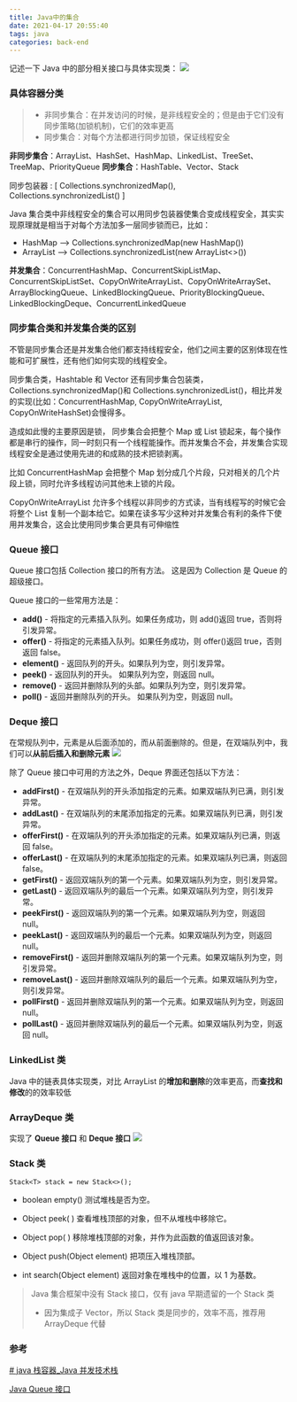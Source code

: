 ```yaml
---
title: Java中的集合
date: 2021-04-17 20:55:40
tags: java
categories: back-end
---
```


记述一下 Java 中的部分相关接口与具体实现类：
![](http://cdn.becase.top/20220413191250.png)

### 具体容器分类
> - 非同步集合：在并发访问的时候，是非线程安全的；但是由于它们没有同步策略(加锁机制)，它们的效率更高
> - 同步集合：对每个方法都进行同步加锁，保证线程安全

**非同步集合**：ArrayList、HashSet、HashMap、LinkedList、TreeSet、TreeMap、PriorityQueue
**同步集合**：HashTable、Vector、Stack

同步包装器 : [ Collections.synchronizedMap(), Collections.synchronizedList() ]

Java 集合类中非线程安全的集合可以用同步包装器使集合变成线程安全，其实实现原理就是相当于对每个方法加多一层同步锁而已，比如：
- HashMap --> Collections.synchronizedMap(new HashMap())
- ArrayList --> Collections.synchronizedList(new ArrayList<>())

**并发集合**：ConcurrentHashMap、ConcurrentSkipListMap、ConcurrentSkipListSet、CopyOnWriteArrayList、CopyOnWriteArraySet、ArrayBlockingQueue、LinkedBlockingQueue、PriorityBlockingQueue、LinkedBlockingDeque、ConcurrentLinkedQueue

### 同步集合类和并发集合类的区别

不管是同步集合还是并发集合他们都支持线程安全，他们之间主要的区别体现在性能和可扩展性，还有他们如何实现的线程安全。

同步集合类，Hashtable 和 Vector 还有同步集合包装类，Collections.synchronizedMap()和 Collections.synchronizedList()，相比并发的实现(比如：ConcurrentHashMap, CopyOnWriteArrayList, CopyOnWriteHashSet)会慢得多。

造成如此慢的主要原因是锁， 同步集合会把整个 Map 或 List 锁起来，每个操作都是串行的操作，同一时刻只有一个线程能操作。而并发集合不会，并发集合实现线程安全是通过使用先进的和成熟的技术把锁剥离。

比如 ConcurrentHashMap 会把整个 Map 划分成几个片段，只对相关的几个片段上锁，同时允许多线程访问其他未上锁的片段。

CopyOnWriteArrayList 允许多个线程以非同步的方式读，当有线程写的时候它会将整个 List 复制一个副本给它。如果在读多写少这种对并发集合有利的条件下使用并发集合，这会比使用同步集合更具有可伸缩性

### Queue 接口
Queue 接口包括 Collection 接口的所有方法。 这是因为 Collection 是 Queue 的超级接口。

Queue 接口的一些常用方法是：

- **add()** - 将指定的元素插入队列。如果任务成功，则 add()返回 true，否则将引发异常。
- **offer()** - 将指定的元素插入队列。如果任务成功，则 offer()返回 true，否则返回 false。
- **element()** - 返回队列的开头。如果队列为空，则引发异常。
- **peek()** - 返回队列的开头。 如果队列为空，则返回 null。
- **remove()** - 返回并删除队列的头部。如果队列为空，则引发异常。
- **poll()** - 返回并删除队列的开头。 如果队列为空，则返回 null。

### Deque 接口
在常规队列中，元素是从后面添加的，而从前面删除的。但是，在双端队列中，我们可以**从前后插入和删除元素**
![](http://cdn.becase.top/20220413190110.png)

除了 Queue 接口中可用的方法之外，Deque 界面还包括以下方法：

- **addFirst()** - 在双端队列的开头添加指定的元素。如果双端队列已满，则引发异常。
- **addLast()** - 在双端队列的末尾添加指定的元素。如果双端队列已满，则引发异常。
- **offerFirst()** - 在双端队列的开头添加指定的元素。如果双端队列已满，则返回 false。
- **offerLast()** - 在双端队列的末尾添加指定的元素。如果双端队列已满，则返回 false。
- **getFirst()** - 返回双端队列的第一个元素。如果双端队列为空，则引发异常。
- **getLast()** - 返回双端队列的最后一个元素。如果双端队列为空，则引发异常。
- **peekFirst()** - 返回双端队列的第一个元素。如果双端队列为空，则返回 null。
- **peekLast()** - 返回双端队列的最后一个元素。如果双端队列为空，则返回 null。
- **removeFirst()** - 返回并删除双端队列的第一个元素。如果双端队列为空，则引发异常。
- **removeLast()** - 返回并删除双端队列的最后一个元素。如果双端队列为空，则引发异常。
- **pollFirst()** - 返回并删除双端队列的第一个元素。如果双端队列为空，则返回 null。
- **pollLast()** - 返回并删除双端队列的最后一个元素。如果双端队列为空，则返回 null。

### LinkedList 类
Java 中的链表具体实现类，对比 ArrayList 的**增加和删除**的效率更高，而**查找和修改**的的效率较低

### ArrayDeque 类
实现了 **Queue 接口** 和 **Deque 接口**
![](http://cdn.becase.top/20220413190555.png)

### Stack 类
`Stack<T> stack = new Stack<>();`

- boolean empty()
测试堆栈是否为空。

- Object peek( )
查看堆栈顶部的对象，但不从堆栈中移除它。

- Object pop( )
移除堆栈顶部的对象，并作为此函数的值返回该对象。

- Object push(Object element)
把项压入堆栈顶部。

- int search(Object element)
返回对象在堆栈中的位置，以 1 为基数。

> Java 集合框架中没有 Stack 接口，仅有 java 早期遗留的一个 Stack 类
> - 因为集成子 Vector，所以 Stack 类是同步的，效率不高，推荐用 ArrayDeque 代替

### 参考
 [# java 栈容器_Java 并发技术栈](https://blog.csdn.net/weixin_31630721/article/details/114672989)

 [Java Queue 接口](https://www.cainiaojc.com/java/java-queue.html)

